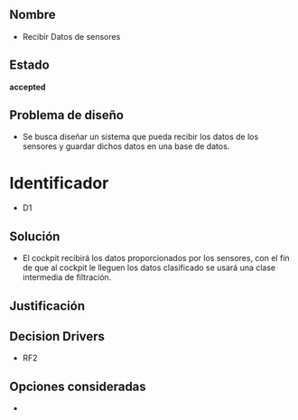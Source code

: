 ## Nombre

* Recibir Datos de sensores

## Estado

**accepted**

## Problema de diseño 

* Se busca diseñar un sistema que pueda recibir los datos de los sensores y guardar dichos datos en una base de datos. 

# Identificador 

* D1 

## Solución 
* El cockpit recibirá los datos proporcionados por los sensores, con el fin de que al cockpit le lleguen los datos clasificado se usará una clase intermedia de filtración.

## Justificación 

## Decision Drivers
* RF2

## Opciones consideradas 

* 
